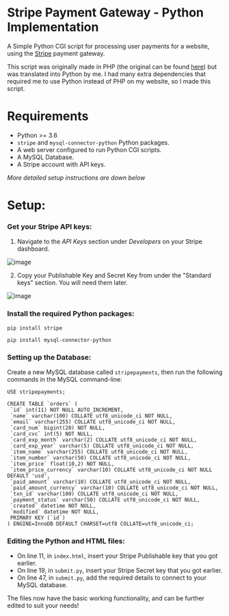# Stripe Payment Gateway - Python Implementation
 A Simple Python CGI script for processing user payments for a website, using the <a href="https://stripe.com">Stripe</a> payment gateway.

This script was originally made in PHP (the original can be found <a href="https://financesonline.com/how-to-do-payment-gateway-integration-in-php-java-and-c/">here</a>) but was translated into Python by me. I had many extra dependencies that required me to use Python instead of PHP on my website, so I made this script.


# Requirements

- Python >= 3.6
- `stripe` and `mysql-connector-python` Python packages.
- A web server configured to run Python CGI scripts.
- A MySQL Database.
- A Stripe account with API keys.

*More detailed setup instructions are down below*


# Setup:

<h3>Get your Stripe API keys:</h3>

1. Navigate to the *API Keys* section under *Developers* on your Stripe dashboard.

![image](https://user-images.githubusercontent.com/70826123/119243327-fd176200-bba8-11eb-8e37-de3dea68579a.png)

2. Copy your Publishable Key and Secret Key from under the "Standard keys" section. You will need them later.

![image](https://user-images.githubusercontent.com/70826123/119243393-a199a400-bba9-11eb-87bb-0f2d9690a098.png)


<h3>Install the required Python packages:</h3>

```
pip install stripe
```

```
pip install mysql-connector-python
```

<h3>Setting up the Database:</h3>

Create a new MySQL database called `stripepayments`, then run the following commands in the MySQL command-line:

```
USE stripepayments;
```

```
CREATE TABLE `orders` (
 `id` int(11) NOT NULL AUTO_INCREMENT,
 `name` varchar(100) COLLATE utf8_unicode_ci NOT NULL,
 `email` varchar(255) COLLATE utf8_unicode_ci NOT NULL,
 `card_num` bigint(20) NOT NULL,
 `card_cvc` int(5) NOT NULL,
 `card_exp_month` varchar(2) COLLATE utf8_unicode_ci NOT NULL,
 `card_exp_year` varchar(5) COLLATE utf8_unicode_ci NOT NULL,
 `item_name` varchar(255) COLLATE utf8_unicode_ci NOT NULL,
 `item_number` varchar(50) COLLATE utf8_unicode_ci NOT NULL,
 `item_price` float(10,2) NOT NULL,
 `item_price_currency` varchar(10) COLLATE utf8_unicode_ci NOT NULL DEFAULT 'usd',
 `paid_amount` varchar(10) COLLATE utf8_unicode_ci NOT NULL,
 `paid_amount_currency` varchar(10) COLLATE utf8_unicode_ci NOT NULL,
 `txn_id` varchar(100) COLLATE utf8_unicode_ci NOT NULL,
 `payment_status` varchar(50) COLLATE utf8_unicode_ci NOT NULL,
 `created` datetime NOT NULL,
 `modified` datetime NOT NULL,
 PRIMARY KEY (`id`)
) ENGINE=InnoDB DEFAULT CHARSET=utf8 COLLATE=utf8_unicode_ci;
```

<h3>Editing the Python and HTML files:</h3>

- On line 11, in `index.html`, insert your Stripe Publishable key that you got earlier.
- On line 19, in `submit.py`, insert your Stripe Secret key that you got earlier.
- On line 47, in `submit.py`, add the required details to connect to your MySQL database.

The files now have the basic working functionality, and can be further edited to suit your needs!
